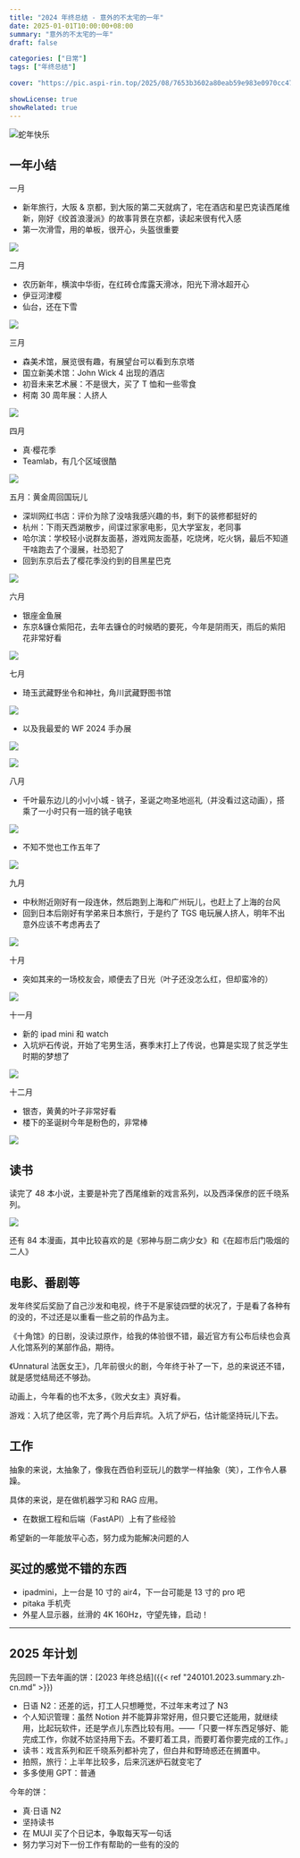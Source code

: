 ```yaml
---
title: "2024 年终总结 - 意外的不太宅的一年"
date: 2025-01-01T10:00:00+08:00
summary: "意外的不太宅的一年"
draft: false

categories: ["日常"]
tags: ["年终总结"]

cover: "https://pic.aspi-rin.top/2025/08/7653b3602a80eab59e983e0970cc47ab.jpg"

showLicense: true
showRelated: true
---
```


![蛇年快乐](https://pic.aspi-rin.top/2024/12/1a455768c6de70d72ba99c8ad153b6ac.jpg)

## 一年小结

一月

- 新年旅行，大阪 & 京都，到大阪的第二天就病了，宅在酒店和星巴克读西尾维新，刚好《绞首浪漫派》的故事背景在京都，读起来很有代入感
- 第一次滑雪，用的单板，很开心，头盔很重要

![](https://pic.aspi-rin.top/2024/12/a4f34972f6140f97999a66c42742d36b.jpg)

二月

- 农历新年，横滨中华街，在红砖仓库露天滑冰，阳光下滑冰超开心
- 伊豆河津樱
- 仙台，还在下雪

![](https://pic.aspi-rin.top/2024/12/f187171f4425b3f5a7af9b0c86b18282.jpg)

三月

- 森美术馆，展览很有趣，有展望台可以看到东京塔
- 国立新美术馆：John Wick 4 出现的酒店
- 初音未来艺术展：不是很大，买了 T 恤和一些零食
- 柯南 30 周年展：人挤人

![](https://pic.aspi-rin.top/2024/12/4db691a5be0ae54bb224fa96c3f43f84.jpg)

四月

- 真·樱花季
- Teamlab，有几个区域很酷

![](https://pic.aspi-rin.top/2024/12/e19c1e0976e576cca40ebaa8ee425706.jpg)

五月：黄金周回国玩儿

- 深圳网红书店：评价为除了没啥我感兴趣的书，剩下的装修都挺好的
- 杭州：下雨天西湖散步，间谍过家家电影，见大学室友，老同事
- 哈尔滨：学校轻小说群友面基，游戏网友面基，吃烧烤，吃火锅，最后不知道干啥跑去了个漫展，社恐犯了
- 回到东京后去了樱花季没约到的目黑星巴克

![](https://pic.aspi-rin.top/2024/12/338a800206fc3d09df1251cff8fe1037.jpg)

六月

- 银座金鱼展
- 东京&镰仓紫阳花，去年去镰仓的时候晒的要死，今年是阴雨天，雨后的紫阳花非常好看

![](https://pic.aspi-rin.top/2024/12/1f5db133c817796702a89a1d2972c7bf.jpg)

七月

- 琦玉武藏野坐令和神社，角川武藏野图书馆

![](https://pic.aspi-rin.top/2024/12/003e18d6f0259fe679b9927ce0678f7f.jpg)

- 以及我最爱的 WF 2024 手办展

![](https://pic.aspi-rin.top/2024/12/c8d0cb724260a7a6695e8695576f1114.jpg)

![](https://pic.aspi-rin.top/2024/12/c8948f26411cd0ea517e16971ea5164d.jpg)

八月

- 千叶最东边儿的小小小城 - 铫子，圣诞之吻圣地巡礼（并没看过这动画），搭乘了一小时只有一班的铫子电铁

![](https://pic.aspi-rin.top/2024/12/5fac177f7c23545dee301a5ed3018b76.jpg)

- 不知不觉也工作五年了

![](https://pic.aspi-rin.top/2024/12/d27fa2361c8433272972a33901684990.jpg)

九月

- 中秋附近刚好有一段连休，然后跑到上海和广州玩儿，也赶上了上海的台风
- 回到日本后刚好有学弟来日本旅行，于是约了 TGS 电玩展人挤人，明年不出意外应该不考虑再去了

![](https://pic.aspi-rin.top/2024/12/3c8dc780fbf2077f5857abba0b797fa3.jpg)

十月

- 突如其来的一场校友会，顺便去了日光（叶子还没怎么红，但却蛮冷的）

![](https://pic.aspi-rin.top/2024/12/3e4cb60053c3c06945cc11171976da3d.jpg)

十一月

- 新的 ipad mini 和 watch
- 入坑炉石传说，开始了宅男生活，赛季末打上了传说，也算是实现了贫乏学生时期的梦想了

![](https://pic.aspi-rin.top/2024/12/7b8c83a17e325a1c79516c26e5711e87.jpg)

十二月

- 银杏，黄黄的叶子非常好看
- 楼下的圣诞树今年是粉色的，非常棒

![](https://pic.aspi-rin.top/2024/12/0838ce9897ae8a6108ed875fff28d2c8.jpg)

## 读书

读完了 48 本小说，主要是补完了西尾维新的戏言系列，以及西泽保彦的匠千晓系列。

![](https://pic.aspi-rin.top/2024/12/a8f96e321c28f6e4defe388df9007af3.jpg)

还有 84 本漫画，其中比较喜欢的是《邪神与厨二病少女》和《在超市后门吸烟的二人》

## 电影、番剧等

发年终奖后奖励了自己沙发和电视，终于不是家徒四壁的状况了，于是看了各种有的没的，不过还是以重看一些之前的作品为主。

《十角馆》的日剧，没读过原作，给我的体验很不错，最近官方有公布后续也会真人化馆系列的某部作品，期待。

《Unnatural 法医女王》，几年前很火的剧，今年终于补了一下，总的来说还不错，就是感觉结局还不够劲。

动画上，今年看的也不太多，《败犬女主》真好看。

游戏：入坑了绝区零，完了两个月后弃坑。入坑了炉石，估计能坚持玩儿下去。

## 工作

抽象的来说，太抽象了，像我在西伯利亚玩儿的数学一样抽象（笑），工作令人暴躁。

具体的来说，是在做机器学习和 RAG 应用。

- 在数据工程和后端（FastAPI）上有了些经验

希望新的一年能放平心态，努力成为能解决问题的人

## 买过的感觉不错的东西

- ipadmini，上一台是 10 寸的 air4，下一台可能是 13 寸的 pro 吧
- pitaka 手机壳
- 外星人显示器，丝滑的 4K 160Hz，守望先锋，启动！

---

## 2025 年计划

先回顾一下去年画的饼：[2023 年终总结]({{< ref "240101.2023.summary.zh-cn.md" >}})

- 日语 N2：还差的远，打工人只想睡觉，不过年末考过了 N3
- 个人知识管理：虽然 Notion 并不能算非常好用，但只要它还能用，就继续用，比起玩软件，还是学点儿东西比较有用。——「只要一样东西足够好、能完成工作，你就不妨坚持用下去。不要盯着工具，而要盯着你要完成的工作。」
- 读书：戏言系列和匠千晓系列都补完了，但白井和野琦惑还在搁置中。
- 拍照，旅行：上半年比较多，后来沉迷炉石就变宅了
- 多多使用 GPT：普通

今年的饼：

- 真·日语 N2
- 坚持读书
- 在 MUJI 买了个日记本，争取每天写一句话
- 努力学习对下一份工作有帮助的一些有的没的
